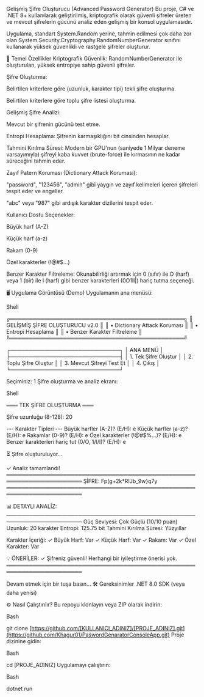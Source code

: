Gelişmiş Şifre Oluşturucu (Advanced Password Generator)
Bu proje, C# ve .NET 8+ kullanılarak geliştirilmiş, kriptografik olarak güvenli şifreler üreten ve mevcut şifrelerin gücünü analiz eden gelişmiş bir konsol uygulamasıdır.

Uygulama, standart System.Random yerine, tahmin edilmesi çok daha zor olan System.Security.Cryptography.RandomNumberGenerator sınıfını kullanarak yüksek güvenlikli ve rastgele şifreler oluşturur.

🚀 Temel Özellikler
Kriptografik Güvenlik: RandomNumberGenerator ile oluşturulan, yüksek entropiye sahip güvenli şifreler.

Şifre Oluşturma:

Belirtilen kriterlere göre (uzunluk, karakter tipi) tekli şifre oluşturma.

Belirtilen kriterlere göre toplu şifre listesi oluşturma.

Gelişmiş Şifre Analizi:

Mevcut bir şifrenin gücünü test etme.

Entropi Hesaplama: Şifrenin karmaşıklığını bit cinsinden hesaplar.

Tahmini Kırılma Süresi: Modern bir GPU'nun (saniyede 1 Milyar deneme varsayımıyla) şifreyi kaba kuvvet (brute-force) ile kırmasının ne kadar süreceğini tahmin eder.

Zayıf Patern Koruması (Dictionary Attack Koruması):

"password", "123456", "admin" gibi yaygın ve zayıf kelimeleri içeren şifreleri tespit eder ve engeller.

"abc" veya "987" gibi ardışık karakter dizilerini tespit eder.

Kullanıcı Dostu Seçenekler:

Büyük harf (A-Z)

Küçük harf (a-z)

Rakam (0-9)

Özel karakterler (!@#$...)

Benzer Karakter Filtreleme: Okunabilirliği artırmak için 0 (sıfır) ile O (harf) veya 1 (bir) ile l (harf) gibi benzer karakterleri (0O1lI|) hariç tutma seçeneği.

🖥️ Uygulama Görüntüsü (Demo)
Uygulamanın ana menüsü:

Shell

╔══════════════════════════════════════════════╗
║   GELİŞMİŞ ŞİFRE OLUŞTURUCU v2.0             ║
║   • Dictionary Attack Koruması               ║
║   • Entropi Hesaplama                        ║
║   • Benzer Karakter Filtreleme               ║
╚══════════════════════════════════════════════╝

┌─────────────────────────────┐
│       ANA MENÜ              │
├─────────────────────────────┤
│ 1. Tek Şifre Oluştur        │
│ 2. Toplu Şifre Oluştur      │
│ 3. Mevcut Şifreyi Test Et   │
│ 4. Çıkış                    │
└─────────────────────────────┘

Seçiminiz: 1
Şifre oluşturma ve analiz ekranı:

Shell

═══ TEK ŞİFRE OLUŞTURMA ═══

Şifre uzunluğu (8-128): 20

--- Karakter Tipleri ---
Büyük harfler (A-Z)? (E/H): e
Küçük harfler (a-z)? (E/H): e
Rakamlar (0-9)? (E/H): e
Özel karakterler (!@#$%...)? (E/H): e
Benzer karakterleri hariç tut (0/O, 1/l/I)? (E/H): e

⏳ Şifre oluşturuluyor...

✓ Analiz tamamlandı!
══════════════════════════════════════════════════════════════════════
  ŞİFRE: Fp(g+2k*R!Jb_9w}q7y
══════════════════════════════════════════════════════════════════════

📊 DETAYLI ANALİZ:
──────────────────────────────────────────────────────────────────────
  Güç Seviyesi: Çok Güçlü (10/10 puan)
  Uzunluk: 20 karakter
  Entropi: 125.75 bit
  Tahmini Kırılma Süresi: Yüzyıllar

  Karakter İçeriği:
     ✓ Büyük Harf: Var
     ✓ Küçük Harf: Var
     ✓ Rakam: Var
     ✓ Özel Karakter: Var

💡 ÖNERİLER:
  ✓ Şifreniz güvenli! Herhangi bir iyileştirme önerisi yok.
══════════════════════════════════════════════════════════════════════

Devam etmek için bir tuşa basın...
🛠️ Gereksinimler
.NET 8.0 SDK (veya daha yenisi)

⚙️ Nasıl Çalıştırılır?
Bu repoyu klonlayın veya ZIP olarak indirin:

Bash

git clone [https://github.com/[KULLANICI_ADINIZ]/[PROJE_ADINIZ].git](https://github.com/Khagur01/PaswordGenaratorConsoleApp.git)
Proje dizinine gidin:

Bash

cd [PROJE_ADINIZ]
Uygulamayı çalıştırın:

Bash

dotnet run
